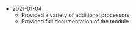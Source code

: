 * 2021-01-04
	* Provided a variety of additional processors
	* Provided full documentation of the module


